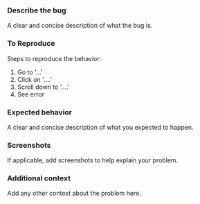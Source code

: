 <!-- ---
name: Bug report
about: Create a report to help us improve
title: ''
labels: ''
assignees: ''
--- -->

### **Describe the bug**

A clear and concise description of what the bug is.

### **To Reproduce**

Steps to reproduce the behavior:

1. Go to '...'
2. Click on '....'
3. Scroll down to '....'
4. See error

### **Expected behavior**

A clear and concise description of what you expected to happen.

### **Screenshots**

If applicable, add screenshots to help explain your problem.

### **Additional context**

Add any other context about the problem here.
